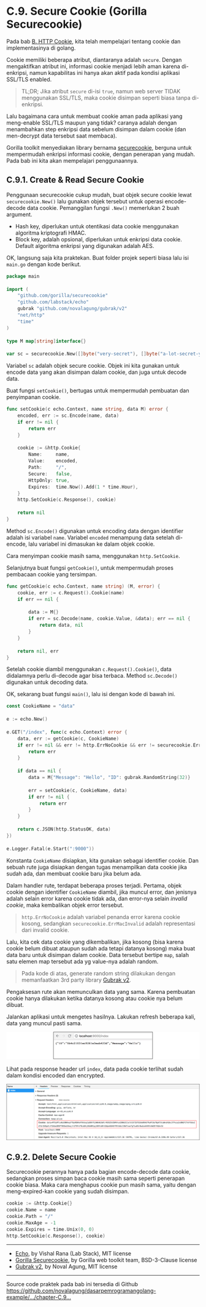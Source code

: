 # C.9. Secure Cookie (Gorilla Securecookie)

Pada bab [B. HTTP Cookie](/B-21-cookie.html), kita telah mempelajari tentang cookie dan implementasinya di golang.

Cookie memiliki beberapa atribut, diantaranya adalah `secure`. Dengan mengaktifkan atribut ini, informasi cookie menjadi lebih aman karena di-enkripsi, namun kapabilitas ini hanya akan aktif pada kondisi aplikasi SSL/TLS enabled.

> TL;DR; Jika atribut `secure` di-isi `true`, namun web server TIDAK menggunakan SSL/TLS, maka cookie disimpan seperti biasa tanpa di-enkripsi.

Lalu bagaimana cara untuk membuat cookie aman pada aplikasi yang meng-enable SSL/TLS maupun yang tidak? caranya adalah dengan menambahkan step enkripsi data sebelum disimpan dalam cookie (dan men-decrypt data tersebut saat membaca).

Gorilla toolkit menyediakan library bernama [securecookie](https://github.com/gorilla/securecookie), berguna untuk mempermudah enkripsi informasi cookie, dengan penerapan yang mudah. Pada bab ini kita akan mempelajari penggunaannya.

## C.9.1. Create & Read Secure Cookie

Penggunaan securecookie cukup mudah, buat objek secure cookie lewat `securecookie.New()` lalu gunakan objek tersebut untuk operasi encode-decode data cookie. Pemanggilan fungsi `.New()` memerlukan 2 buah argument.

 - Hash key, diperlukan untuk otentikasi data cookie menggunakan algoritma kriptografi HMAC.
 - Block key, adalah opsional, diperlukan untuk enkripsi data cookie. Default algoritma enkripsi yang digunakan adalah AES.

OK, langsung saja kita praktekan. Buat folder projek seperti biasa lalu isi `main.go` dengan kode berikut.

```go
package main

import (
    "github.com/gorilla/securecookie"
    "github.com/labstack/echo"
    gubrak "github.com/novalagung/gubrak/v2"
    "net/http"
    "time"
)

type M map[string]interface{}

var sc = securecookie.New([]byte("very-secret"), []byte("a-lot-secret-yay"))
```

Variabel `sc` adalah objek secure cookie. Objek ini kita gunakan untuk encode data yang akan disimpan dalam cookie, dan juga untuk decode data.

Buat fungsi `setCookie()`, bertugas untuk mempermudah pembuatan dan penyimpanan cookie.

```go
func setCookie(c echo.Context, name string, data M) error {
    encoded, err := sc.Encode(name, data)
    if err != nil {
        return err
    }

    cookie := &http.Cookie{
        Name:     name,
        Value:    encoded,
        Path:     "/",
        Secure:   false,
        HttpOnly: true,
        Expires:  time.Now().Add(1 * time.Hour),
    }
    http.SetCookie(c.Response(), cookie)

    return nil
}
```

Method `sc.Encode()` digunakan untuk encoding data dengan identifier adalah isi variabel `name`. Variabel `encoded` menampung data setelah di-encode, lalu variabel ini dimasukan ke dalam objek cookie.

Cara menyimpan cookie masih sama, menggunakan `http.SetCookie`.

Selanjutnya buat fungsi `getCookie()`, untuk mempermudah proses pembacaan cookie yang tersimpan.

```go
func getCookie(c echo.Context, name string) (M, error) {
    cookie, err := c.Request().Cookie(name)
    if err == nil {

        data := M{}
        if err = sc.Decode(name, cookie.Value, &data); err == nil {
            return data, nil
        }
    }

    return nil, err
}
```

Setelah cookie diambil menggunakan `c.Request().Cookie()`, data didalamnya perlu di-decode agar bisa terbaca. Method `sc.Decode()` digunakan untuk decoding data.

OK, sekarang buat fungsi `main()`, lalu isi dengan kode di bawah ini.

```go
const CookieName = "data"

e := echo.New()

e.GET("/index", func(c echo.Context) error {
    data, err := getCookie(c, CookieName)
    if err != nil && err != http.ErrNoCookie && err != securecookie.ErrMacInvalid {
        return err
    }

    if data == nil {
        data = M{"Message": "Hello", "ID": gubrak.RandomString(32)}

        err = setCookie(c, CookieName, data)
        if err != nil {
            return err
        }
    }

    return c.JSON(http.StatusOK, data)
})

e.Logger.Fatal(e.Start(":9000"))
```

Konstanta `CookieName` disiapkan, kita gunakan sebagai identifier cookie. Dan sebuah rute juga disiapkan dengan tugas menampilkan data cookie jika sudah ada, dan membuat cookie baru jika belum ada. 

Dalam handler rute, terdapat beberapa proses terjadi. Pertama, objek cookie dengan identifier `CookieName` diambil, jika muncul error, dan jenisnya adalah selain error karena cookie tidak ada, dan error-nya selain *invalid cookie*, maka kembalikan objek error tersebut.

> `http.ErrNoCookie` adalah variabel penanda error karena cookie kosong, sedangkan `securecookie.ErrMacInvalid` adalah representasi dari invalid cookie.

Lalu, kita cek data cookie yang dikembalikan, jika kosong (bisa karena cookie belum dibuat ataupun sudah ada tetapi datanya kosong) maka buat data baru untuk disimpan dalam cookie. Data tersebut bertipe `map`, salah satu elemen map tersebut ada yg value-nya adalah random.

> Pada kode di atas, generate random string dilakukan dengan memanfaatkan 3rd party library [Gubrak v2](https://github.com/novalagung/gubrak).

Pengaksesan rute akan memunculkan data yang sama. Karena pembuatan cookie hanya dilakukan ketika datanya kosong atau cookie nya belum dibuat.

Jalankan aplikasi untuk mengetes hasilnya. Lakukan refresh beberapa kali, data yang muncul pasti sama.

![Secure cookie test](images/C.9_1_securecookie.png)

Lihat pada response header url `index`, data pada cookie terlihat sudah dalam kondisi encoded dan encrypted.

![Cookie header](images/C.9_2_cookie_header.png)

## C.9.2. Delete Secure Cookie

Securecookie perannya hanya pada bagian encode-decode data cookie, sedangkan proses simpan baca cookie masih sama seperti penerapan cookie biasa. Maka cara menghapus cookie pun masih sama, yaitu dengan meng-expired-kan cookie yang sudah disimpan.

```go
cookie := &http.Cookie{}
cookie.Name = name
cookie.Path = "/"
cookie.MaxAge = -1
cookie.Expires = time.Unix(0, 0)
http.SetCookie(c.Response(), cookie)
```

---

 - [Echo](https://github.com/labstack/echo), by Vishal Rana (Lab Stack), MIT license
 - [Gorilla Securecookie](https://github.com/gorilla/securecookie), by Gorilla web toolkit team, BSD-3-Clause license
 - [Gubrak v2](https://github.com/novalagung/gubrak), by Noval Agung, MIT license

---

<div class="source-code-link">
    <div class="source-code-link-message">Source code praktek pada bab ini tersedia di Github</div>
    <a href="https://github.com/novalagung/dasarpemrogramangolang-example/tree/master/chapter-C.9-securecookie">https://github.com/novalagung/dasarpemrogramangolang-example/.../chapter-C.9...</a>
</div>

